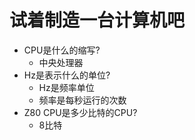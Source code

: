 # 试着制造一台计算机吧
- CPU是什么的缩写?
    - 中央处理器
- Hz是表示什么的单位?
    - Hz是频率单位
    - 频率是每秒运行的次数
- Z80 CPU是多少比特的CPU?
    - 8比特